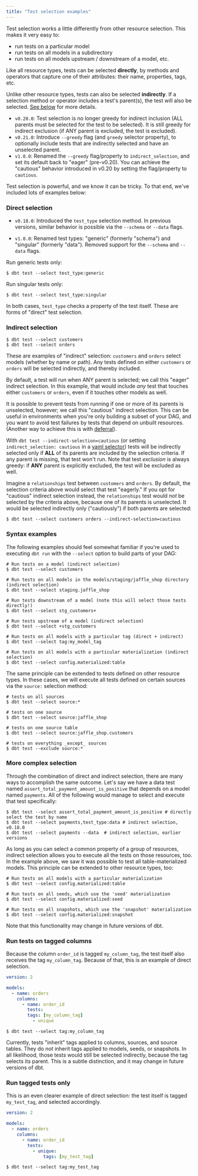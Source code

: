 ```yaml
---
title: "Test selection examples"
---
```


Test selection works a little differently from other resource selection. This makes it very easy to:
* run tests on a particular model
* run tests on all models in a subdirectory
* run tests on all models upstream / downstream of a model, etc.

Like all resource types, tests can be selected **directly**, by methods and operators that capture one of their attributes: their name, properties, tags, etc.

Unlike other resource types, tests can also be selected **indirectly**. If a selection method or operator includes a test's parent(s), the test will also be selected. [See below](#indirect-selection) for more details.

<Changelog>

* `v0.20.0`: Test selection is no longer greedy for indirect inclusion (ALL parents must be selected for the test to be selected). It is still greedy for indirect exclusion (if ANY parent is excluded, the test is excluded).
* `v0.21.0`: Introduce `--greedy` flag (and `greedy` selector property), to optionally include tests that are indirectly selected and have an unselected parent.
* `v1.0.0`: Renamed the `--greedy` flag/property to `indirect_selection`, and set its default back to "eager" (pre-v0.20). You can achieve the "cautious" behavior introduced in v0.20 by setting the flag/property to `cautious`.

</Changelog>

Test selection is powerful, and we know it can be tricky. To that end, we've included lots of examples below:

### Direct selection

<Changelog>

* `v0.18.0`: Introduced the `test_type` selection method. In previous versions, similar behavior is possible via the `--schema` or `--data` flags.
- `v1.0.0`: Renamed test types: "generic" (formerly "schema") and "singular" (formerly "data"). Removed support for the `--schema` and `--data` flags.

</Changelog>

Run generic tests only:

```shell
$ dbt test --select test_type:generic
```

Run singular tests only:

```shell
$ dbt test --select test_type:singular
```

In both cases, `test_type` checks a property of the test itself. These are forms of "direct" test selection.

### Indirect selection

```shell
$ dbt test --select customers
$ dbt test --select orders
```

These are examples of "indirect" selection: `customers` and `orders` select models (whether by name or path). Any tests defined on either `customers` or `orders` will be selected indirectly, and thereby included.

 By default, a test will run when ANY parent is selected; we call this "eager" indirect selection. In this example, that would include _any_ test that touches either `customers` or `orders`, even if it touches other models as well.

It is possible to prevent tests from running if one or more of its parents is unselected, however; we call this "cautious" indirect selection. This can be useful in environments when you're only building a subset of your DAG, and you want to avoid test failures by tests that depend on unbuilt resources. (Another way to achieve this is with [deferral](defer)).

With `dbt test --indirect-selection=cautious` (or setting `indirect_selection: cautious` in a [yaml selector](yaml-selector)) tests will be indirectly selected only if **ALL** of its parents are included by the selection criteria. If any parent is missing, that test won't run. Note that test _exclusion_ is always greedy: if **ANY** parent is explicitly excluded, the test will be excluded as well.

Imagine a `relationships` test between `customers` and `orders`. By default, the selection criteria above would select that test "eagerly." If you opt for "cautious" indirect selection instead, the `relationships` test would _not_ be selected by the criteria above, because one of its parents is unselected. It would be selected indirectly only ("cautiously") if both parents are selected:

```shell
$ dbt test --select customers orders --indirect-selection=cautious
```

### Syntax examples

The following examples should feel somewhat familiar if you're used to executing `dbt run` with the `--select` option to build parts of your DAG:

```shell
# Run tests on a model (indirect selection)
$ dbt test --select customers

# Run tests on all models in the models/staging/jaffle_shop directory (indirect selection)
$ dbt test --select staging.jaffle_shop

# Run tests downstream of a model (note this will select those tests directly!)
$ dbt test --select stg_customers+

# Run tests upstream of a model (indirect selection)
$ dbt test --select +stg_customers

# Run tests on all models with a particular tag (direct + indirect)
$ dbt test --select tag:my_model_tag

# Run tests on all models with a particular materialization (indirect selection)
$ dbt test --select config.materialized:table

```

The same principle can be extended to tests defined on other resource types. In these cases, we will execute all tests defined on certain sources via the `source:` selection method:

```shell
# tests on all sources
$ dbt test --select source:*

# tests on one source
$ dbt test --select source:jaffle_shop

# tests on one source table
$ dbt test --select source:jaffle_shop.customers

# tests on everything _except_ sources
$ dbt test --exclude source:*
```

### More complex selection

Through the combination of direct and indirect selection, there are many ways to accomplish the same outcome. Let's say we have a data test named `assert_total_payment_amount_is_positive` that depends on a model named `payments`. All of the following would manage to select and execute that test specifically:

```shell
$ dbt test --select assert_total_payment_amount_is_positive # directly select the test by name
$ dbt test --select payments,test_type:data # indirect selection, v0.18.0
$ dbt test --select payments --data  # indirect selection, earlier versions
```

As long as you can select a common property of a group of resources, indirect selection allows you to execute all the tests on those resources, too. In the example above, we saw it was possible to test all table-materialized models. This principle can be extended to other resource types, too:

```shell
# Run tests on all models with a particular materialization
$ dbt test --select config.materialized:table

# Run tests on all seeds, which use the 'seed' materialization
$ dbt test --select config.materialized:seed

# Run tests on all snapshots, which use the 'snapshot' materialization
$ dbt test --select config.materialized:snapshot
```

Note that this functionality may change in future versions of dbt.

### Run tests on tagged columns

Because the column `order_id` is tagged `my_column_tag`, the test itself also receives the tag `my_column_tag`. Because of that, this is an example of direct selection.

<File name='models/<filename>.yml'>

```yml
version: 2

models:
  - name: orders
    columns:
      - name: order_id
        tests:
        tags: [my_column_tag]
          - unique

```

</File>

```shell
$ dbt test --select tag:my_column_tag
```

Currently, tests "inherit" tags applied to columns, sources, and source tables. They do _not_ inherit tags applied to models, seeds, or snapshots. In all likelihood, those tests would still be selected indirectly, because the tag selects its parent. This is a subtle distinction, and it may change in future versions of dbt.

### Run tagged tests only

This is an even clearer example of direct selection: the test itself is tagged `my_test_tag`, and selected accordingly.

<File name='models/<filename>.yml'>

```yml
version: 2

models:
  - name: orders
    columns:
      - name: order_id
        tests:
          - unique:
              tags: [my_test_tag]

```

</File>


```shell
$ dbt test --select tag:my_test_tag
```
